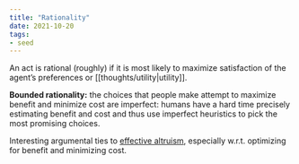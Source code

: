 ```yaml
---
title: "Rationality"
date: 2021-10-20
tags:
- seed
---
```


An act is rational (roughly) if it is most likely to maximize satisfaction of the agent’s preferences or [[thoughts/utility|utility]].

**Bounded rationality:** the choices that people make attempt to maximize benefit and minimize cost are imperfect: humans have a hard time precisely estimating benefit and cost and thus use imperfect heuristics to pick the most promising choices.

Interesting argumental ties to [effective altruism](thoughts/effective%20altruism.md), especially w.r.t. optimizing for benefit and minimizing cost.